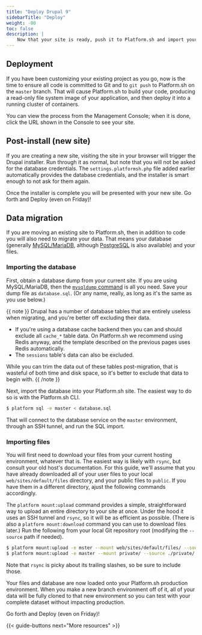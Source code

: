 ```yaml
---
title: "Deploy Drupal 9"
sidebarTitle: "Deploy"
weight: -80
toc: false
description: |
    Now that your site is ready, push it to Platform.sh and import your data.
---
```


## Deployment

If you have been customizing your existing project as you go, now is the time to ensure all code is committed to Git and to `git push` to Platform.sh on the `master` branch.  That will cause Platform.sh to build your code, producing a read-only file system image of your application, and then deploy it into a running cluster of containers.

You can view the process from the Management Console; when it is done, click the URL shown in the Console to see your site.

## Post-install (new site)

If you are creating a new site, visiting the site in your browser will trigger the Drupal installer.  Run through it as normal, but note that you will not be asked for the database credentials.  The `settings.platformsh.php` file added earlier automatically provides the database credentials, and the installer is smart enough to not ask for them again.

Once the installer is complete you will be presented with your new site.  Go forth and Deploy (even on Friday)!

## Data migration

If you are moving an existing site to Platform.sh, then in addition to code you will also need to migrate your data.  That means your database (generally [MySQL/MariaDB](/configuration/services/mysql.md), although [PostgreSQL](/configuration/services/postgresql.md) is also available) and your files.

### Importing the database

First, obtain a database dump from your current site.  If you are using MySQL/MariaDB, then the [`mysqldump` command](https://mariadb.com/kb/en/mysqldump/) is all you need.  Save your dump file as `database.sql`.  (Or any name, really, as long as it's the same as you use below.)

{{ note }}
Drupal has a number of database tables that are entirely useless when migrating, and you're better off excluding their data.

* If you're using a database cache backend then you can and should exclude all `cache_*` table data.  On Platform.sh we recommend using Redis anyway, and the template described on the previous pages uses Redis automatically.
* The `sessions` table's data can also be excluded.

While you can trim the data out of these tables post-migration, that is wasteful of both time and disk space, so it's better to exclude that data to begin with.
{{ /note }}

Next, import the database into your Platform.sh site.  The easiest way to do so is with the Platform.sh CLI.

```bash
$ platform sql -e master < database.sql
```

That will connect to the database service on the `master` environment, through an SSH tunnel, and run the SQL import.

### Importing files

You will first need to download your files from your current hosting environment, whatever that is.  The easiest way is likely with `rsync`, but consult your old host's documentation.  For this guide, we'll assume that you have already downloaded all of your user files to your local `web/sites/default/files` directory, and your public files to `public`.  If you have them in a different directory, ajust the following commands accordingly.

The `platform mount:upload` command provides a simple, straightforward way to upload an entire directory to your site at once.  Under the hood it uses an SSH tunnel and `rsync`, so it will be as efficient as possible.  (There is also a `platform mount:download` command you can use to download files later.)  Run the following from your local Git repository root (modifying the `--source` path if needed).

```bash
$ platform mount:upload -e mster --mount web/sites/default/files/ --source ./web/sites/default/files/
$ platform mount:upload -e master --mount private/ --source ./private/
```

Note that `rsync` is picky about its trailing slashes, so be sure to include those.

Your files and database are now loaded onto your Platform.sh production environment.  When you make a new branch environment off of it, all of your data will be fully cloned to that new environment so you can test with your complete dataset without impacting production.

Go forth and Deploy (even on Friday)!

{{< guide-buttons next="More resources" >}}
